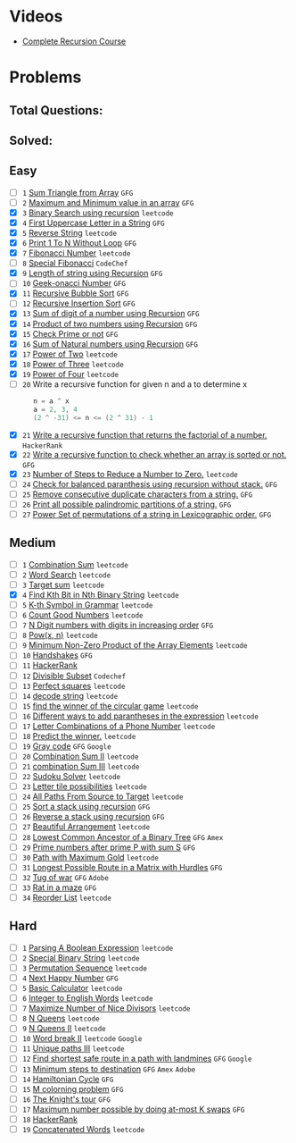 # Videos
- [Complete Recursion Course](https://www.youtube.com/playlist?list=PL9gnSGHSqcnp39cTyB1dTZ2pJ04Xmdrod)

# Problems

## Total Questions: 
## Solved: 

## Easy
-[ ] `1`  [Sum Triangle from Array](https://www.geeksforgeeks.org/sum-triangle-from-array/) `GFG`
-[ ] `2`  [Maximum and Minimum value in an array](https://www.geeksforgeeks.org/recursive-programs-to-find-minimum-and-maximum-elements-of-array/) `GFG`
-[x] `3`  [Binary Search using recursion](https://leetcode.com/problems/binary-search/) `leetcode`
-[x] `4`  [First Uppercase Letter in a String](https://www.geeksforgeeks.org/first-uppercase-letter-in-a-string-iterative-and-recursive/) `GFG`
-[x] `5`  [Reverse String](https://leetcode.com/problems/reverse-string/) `leetcode`
-[x] `6`  [Print 1 To N Without Loop](https://practice.geeksforgeeks.org/problems/print-1-to-n-without-using-loops-1587115620/1/) `GFG`
-[x] `7`  [Fibonacci Number](https://leetcode.com/problems/fibonacci-number/) `leetcode`
-[ ] `8`  [Special Fibonacci](https://www.codechef.com/problems/FIBXOR01/) `CodeChef`
-[x] `9`  [Length of string using Recursion](https://www.geeksforgeeks.org/program-for-length-of-a-string-using-recursion/) `GFG`
-[ ] `10`  [Geek-onacci Number](https://practice.geeksforgeeks.org/problems/geek-onacci-number/0/) `GFG`
-[x] `11`  [Recursive Bubble Sort](https://www.geeksforgeeks.org/recursive-bubble-sort/) `GFG`
-[ ] `12`  [Recursive Insertion Sort](https://www.geeksforgeeks.org/recursive-insertion-sort/) `GFG`
-[x] `13`  [Sum of digit of a number using Recursion](https://www.geeksforgeeks.org/sum-digit-number-using-recursion/) `GFG`
-[x] `14`  [Product of two numbers using Recursion](https://www.geeksforgeeks.org/product-2-numbers-using-recursion/) `GFG`
-[x] `15`  [Check Prime or not](https://www.geeksforgeeks.org/recursive-program-prime-number/) `GFG`
-[x] `16`  [Sum of Natural numbers using Recursion](https://www.geeksforgeeks.org/sum-of-natural-numbers-using-recursion/) `GFG`
-[x] `17`  [Power of Two](https://leetcode.com/problems/power-of-two/) `leetcode`
-[x] `18`  [Power of Three](https://leetcode.com/problems/power-of-three/) `leetcode`
-[x] `19`  [Power of Four](https://leetcode.com/problems/power-of-four/) `leetcode`
-[ ] `20` Write a recursive function for given n and a to determine x
```java
      n = a ^ x 
      a = 2, 3, 4
      (2 ^ -31) <= n <= (2 ^ 31) - 1      
```
-[x] `21`  [Write a recursive function that returns the factorial of a number.](https://www.hackerrank.com/challenges/30-recursion/problem) `HackerRank`
-[x] `22`  [Write a recursive function to check whether an array is sorted or not.](https://www.geeksforgeeks.org/program-check-array-sorted-not-iterative-recursive) `GFG`
-[x] `23`  [Number of Steps to Reduce a Number to Zero.](https://leetcode.com/problems/number-of-steps-to-reduce-a-number-to-zero/) `leetcode`
-[ ] `24`  [Check for balanced paranthesis using recursion without stack.](https://www.geeksforgeeks.org/check-for-balanced-parenthesis-without-using-stack/) `GFG`
-[ ] `25`  [Remove consecutive duplicate characters from a string.](https://www.geeksforgeeks.org/remove-consecutive-duplicates-string/) `GFG` 
-[ ] `26`  [Print all possible palindromic partitions of a string.](https://www.geeksforgeeks.org/given-a-string-print-all-possible-palindromic-partition/) `GFG`
-[ ] `27`  [Power Set of permutations of a string in Lexicographic order.](https://www.geeksforgeeks.org/powet-set-lexicographic-order/) `GFG`

## Medium
-[ ] `1`  [Combination Sum](https://leetcode.com/problems/combination-sum/) `leetcode`
-[ ] `2`  [Word Search](https://leetcode.com/problems/word-search/) `leetcode`
-[ ] `3`  [Target sum](https://leetcode.com/problems/target-sum/) `leetcode`
-[x] `4`  [Find Kth Bit in Nth Binary String](https://leetcode.com/problems/find-kth-bit-in-nth-binary-string/) `leetcode`
-[ ] `5`  [K-th Symbol in Grammar](https://leetcode.com/problems/k-th-symbol-in-grammar/) `leetcode`
-[ ] `6`  [Count Good Numbers](https://leetcode.com/problems/count-good-numbers/) `leetcode`
-[ ] `7`  [N Digit numbers with digits in increasing order](https://practice.geeksforgeeks.org/problems/n-digit-numbers-with-digits-in-increasing-order5903/1/) `GFG`
-[ ] `8`  [Pow(x, n)](https://leetcode.com/problems/powx-n/) `leetcode`
-[ ] `9`  [Minimum Non-Zero Product of the Array Elements](https://leetcode.com/problems/minimum-non-zero-product-of-the-array-elements/) `leetcode`
-[ ] `10`  [Handshakes](https://practice.geeksforgeeks.org/problems/handshakes1303/1/) `GFG`
-[ ] `11`  [HackerRank](https://www.hackerrank.com/domains/algorithms?filters%5Bsubdomains%5D%5B%5D=recursion&filters%5Bdifficulty%5D%5B%5D=medium)
-[ ] `12`  [Divisible Subset](https://www.codechef.com/problems/DIVSUBS)  `Codechef`
-[ ] `13`  [Perfect squares](https://leetcode.com/problems/perfect-squares/) `leetcode`
-[ ] `14`  [decode string](https://leetcode.com/problems/decode-string/) `leetcode`
-[ ] `15`  [find the winner of the circular game](https://leetcode.com/problems/find-the-winner-of-the-circular-game/) `leetcode`
-[ ] `16`  [Different ways to add parantheses in the expression](https://leetcode.com/problems/different-ways-to-add-parentheses/) `leetcode`
-[ ] `17`  [Letter Combinations of a Phone Number](https://leetcode.com/problems/letter-combinations-of-a-phone-number/) `leetcode`
-[ ] `18`  [Predict the winner.](https://leetcode.com/problems/predict-the-winner/) `leetcode`
-[ ] `19`  [Gray code](https://practice.geeksforgeeks.org/problems/gray-code-1611215248/1/) `GFG` `Google`
-[ ] `20`  [Combination Sum II](https://leetcode.com/problems/combination-sum-ii/) `leetcode`
-[ ] `21`  [combination Sum III](https://leetcode.com/problems/combination-sum-iii/) `leetcode`
-[ ] `22`  [Sudoku Solver](https://leetcode.com/problems/sudoku-solver/) `leetcode`
-[ ] `23`  [Letter tile possibilities](https://leetcode.com/problems/letter-tile-possibilities/) `leetcode`
-[ ] `24`  [All Paths From Source to Target](https://leetcode.com/problems/all-paths-from-source-to-target/) `leetcode`
-[ ] `25`  [Sort a stack using recursion](https://www.geeksforgeeks.org/sort-a-stack-using-recursion/) `GFG`
-[ ] `26`  [Reverse a stack using recursion](https://www.geeksforgeeks.org/reverse-a-stack-using-recursion/) `GFG`
-[ ] `27`  [Beautiful Arrangement](https://leetcode.com/problems/beautiful-arrangement/) `leetcode`
-[ ] `28`  [Lowest Common Ancestor of a Binary Tree](https://practice.geeksforgeeks.org/problems/lowest-common-ancestor-in-a-binary-tree/1/) `GFG` `Amex`
-[ ] `29`  [Prime numbers after prime P with sum S](https://www.geeksforgeeks.org/prime-numbers-after-prime-p-with-sum-s/) `GFG`
-[ ] `30`  [Path with Maximum Gold](https://leetcode.com/problems/path-with-maximum-gold/) `leetcode`
-[ ] `31`  [Longest Possible Route in a Matrix with Hurdles](https://www.geeksforgeeks.org/longest-possible-route-in-a-matrix-with-hurdles/) `GFG`
-[ ] `32`  [Tug of war](https://www.geeksforgeeks.org/tug-of-war/) `GFG` `Adobe`
-[ ] `33`  [Rat in a maze](https://www.geeksforgeeks.org/rat-in-a-maze-backtracking-2/) `GFG`
-[ ] `34`  [Reorder List](https://leetcode.com/problems/reorder-list/) `leetcode`

## Hard
-[ ] `1`  [Parsing A Boolean Expression](https://leetcode.com/problems/parsing-a-boolean-expression/) `leetcode`
-[ ] `2`  [Special Binary String](https://leetcode.com/problems/special-binary-string/) `leetcode`
-[ ] `3`  [Permutation Sequence](https://leetcode.com/problems/permutation-sequence/) `leetcode`
-[ ] `4`  [Next Happy Number](https://practice.geeksforgeeks.org/problems/next-happy-number4538/1/) `GFG`
-[ ] `5`  [Basic Calculator](https://leetcode.com/problems/basic-calculator/) `leetcode`
-[ ] `6`  [Integer to English Words](https://leetcode.com/problems/integer-to-english-words/) `leetcode`
-[ ] `7`  [Maximize Number of Nice Divisors](https://leetcode.com/problems/maximize-number-of-nice-divisors/) `leetcode`
-[ ] `8`  [N Queens](https://leetcode.com/problems/n-queens/) `leetcode`
-[ ] `9`  [N Queens II](https://leetcode.com/problems/n-queens-ii/) `leetcode`
-[ ] `10`  [Word break II](https://leetcode.com/problems/word-break-ii/) `leetcode` `Google`
-[ ] `11`  [Unique paths III](https://leetcode.com/problems/unique-paths-iii/) `leetcode`
-[ ] `12`  [Find shortest safe route in a path with landmines](https://www.geeksforgeeks.org/find-shortest-safe-route-in-a-path-with-landmines/) `GFG` `Google`
-[ ] `13`  [Minimum steps to destination](https://practice.geeksforgeeks.org/problems/minimum-number-of-steps-to-reach-a-given-number5234/1/) `GFG` `Amex` `Adobe`
-[ ] `14`  [Hamiltonian Cycle](https://www.geeksforgeeks.org/hamiltonian-cycle-backtracking-6/) `GFG`
-[ ] `15`  [M colorning problem](https://www.geeksforgeeks.org/m-coloring-problem-backtracking-5/) `GFG`
-[ ] `16`  [The Knight's tour](https://www.geeksforgeeks.org/the-knights-tour-problem-backtracking-1/) `GFG`
-[ ] `17`  [Maximum number possible by doing at-most K swaps](https://www.geeksforgeeks.org/find-maximum-number-possible-by-doing-at-most-k-swaps/) `GFG`
-[ ] `18`  [HackerRank](https://www.hackerrank.com/domains/algorithms?filters%5Bsubdomains%5D%5B%5D=recursion&filters%5Bdifficulty%5D%5B%5D=hard)
-[ ] `19`  [Concatenated Words](https://leetcode.com/problems/concatenated-words/) `leetcode`
